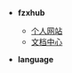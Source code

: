 
* **fzxhub**
    * [个人网站](https://fzxhub.com)
    * [文档中心](https://docs.fzxhub.com)

* **language**




